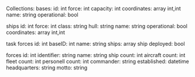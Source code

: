 Collections:
bases:
id: int
force: int
capacity: int
coordinates: array int,int
name: string
operational: bool

ships
id: int
force: int
class: string
hull: string
name: string
operational: bool
coordinates: array int,int

task forces
id: int
baseID: int
name: string
ships: array ship
deployed: bool

forces
id: int
identifier: string
name: string
ship count: int
aircraft count: int
fleet count: int
personell count: int
commander: string
established: datetime
headquarters: string
motto: string